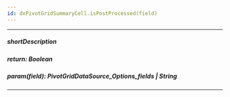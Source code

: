 ```yaml
---
id: dxPivotGridSummaryCell.isPostProcessed(field)
---
```

---
##### shortDescription
<!-- Description goes here -->

##### return: Boolean
<!-- Description goes here -->

##### param(field): PivotGridDataSource_Options_fields | String
<!-- Description goes here -->

---
<!-- Description goes here -->